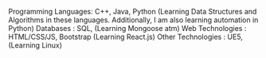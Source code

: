 Programming Languages: C++, Java, Python (Learning Data Structures and Algorithms in these languages. Additionally, I am also learning automation in Python)
Databases            : SQL, (Learning Mongoose atm)
Web Technologies     : HTML/CSS/JS, Bootstrap (Learning React.js)
Other Technologies   : UE5, (Learning Linux)

<!---
02MESH/02MESH is a ✨ special ✨ repository because its `README.md` (this file) appears on your GitHub profile.
You can click the Preview link to take a look at your changes.
--->
